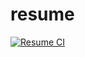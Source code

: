 # resume

[![Resume CI](https://github.com/chbinousamy/resume/actions/workflows/resume-build-push.yaml/badge.svg)](https://github.com/chbinousamy/resume/actions/workflows/resume-build-push.yaml)
